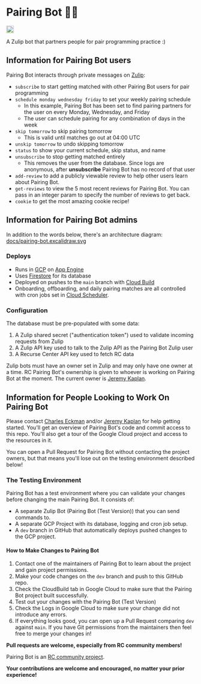 # Pairing Bot :pear::robot:
<a href='http://www.recurse.com' title='Made with love at the Recurse Center'><img src='https://cloud.githubusercontent.com/assets/2883345/11325206/336ea5f4-9150-11e5-9e90-d86ad31993d8.png' height='20px'/></a>

A Zulip bot that partners people for pair programming practice :)

## Information for Pairing Bot users

Pairing Bot interacts through private messages on [Zulip](https://zulipchat.com/):

* `subscribe` to start getting matched with other Pairing Bot users for pair programming
* `schedule monday wednesday friday` to set your weekly pairing schedule
  * In this example, Pairing Bot has been set to find pairing partners for the user on every Monday, Wednesday, and Friday
  * The user can schedule pairing for any combination of days in the week
* `skip tomorrow` to skip pairing tomorrow
  * This is valid until matches go out at 04:00 UTC
* `unskip tomorrow` to undo skipping tomorrow
* `status` to show your current schedule, skip status, and name
* `unsubscribe` to stop getting matched entirely
  * This removes the user from the database. Since logs are anonymous, after **unsubscribe** Pairing Bot has no record of that user
* `add-review` to add a publicly viewable review to help other users learn about Pairing Bot.
* `get-reviews` to view the 5 most recent reviews for Pairing Bot. You can pass in an integer param to specify the number of reviews to get back.
* `cookie` to get the most amazing cookie recipe!

## Information for Pairing Bot admins

In addition to the words below, there's an architecture diagram: [docs/pairing-bot.excalidraw.svg](docs/pairing-bot.excalidraw.svg)

### Deploys

* Runs in [GCP](https://cloud.google.com/) on [App Engine](https://cloud.google.com/appengine/docs/standard/)
* Uses [Firestore](https://cloud.google.com/firestore/docs/) for its database
* Deployed on pushes to the `main` branch with [Cloud Build](https://cloud.google.com/cloud-build/docs/)
* Onboarding, offboarding, and daily pairing matches are all controlled with cron jobs set in [Cloud Scheduler](https://cloud.google.com/scheduler).

### Configuration

The database must be pre-populated with some data:

1. A Zulip shared secret ("authentication token") used to validate incoming requests from Zulip
2. A Zulip API key used to talk to the Zulip API as the Pairing Bot Zulip user
3. A Recurse Center API key used to fetch RC data

Zulip bots must have an owner set in Zulip and may only have one owner at a time. RC Pairing Bot's ownership is given to whoever is working on Pairing Bot at the moment. The current owner is [Jeremy Kaplan].

## Information for People Looking to Work On Pairing Bot

Please contact [Charles Eckman] and/or [Jeremy Kaplan] for help getting started. You'll get an overview of Pairing Bot's code and commit access to this repo. You'll also get a tour of the Google Cloud project and access to the resources in it.

You can open a Pull Request for Pairing Bot without contacting the project owners, but that means you'll lose out on the testing environment described below!

### The Testing Environment

Pairing Bot has a test environment where you can validate your changes before changing the main Pairing Bot. It consists of:
* A separate Zulip Bot (Pairing Bot (Test Version)) that you can send commands to.
* A separate GCP Project with its database, logging and cron job setup.
* A `dev` branch in GitHub that automatically deploys pushed changes to the GCP project.

#### How to Make Changes to Pairing Bot

1. Contact one of the maintainers of Pairing Bot to learn about the project and gain project permissions.
2. Make your code changes on the `dev` branch and push to this GitHub repo.
3. Check the CloudBuild tab in Google Cloud to make sure that the Pairing Bot project built successfully.
4. Test out your changes with the Pairing Bot (Test Version)
5. Check the Logs in Google Cloud to make sure your change did not introduce any errors.
6. If everything looks good, you can open up a Pull Request comparing `dev` against `main`. If you have Git permissions from the maintainers then feel free to merge your changes in!

**Pull requests are welcome, especially from RC community members!**

Pairing Bot is an [RC community project](https://recurse.zulipchat.com/#narrow/stream/198090-rc-community.20software).

**Your contributions are welcome and encouraged, no matter your prior experience!**

[Jeremy Kaplan]: https://www.recurse.com/directory/6151-jeremy-kaplan
[Charles Eckman]: https://www.recurse.com/directory/6134-charles-eckman
